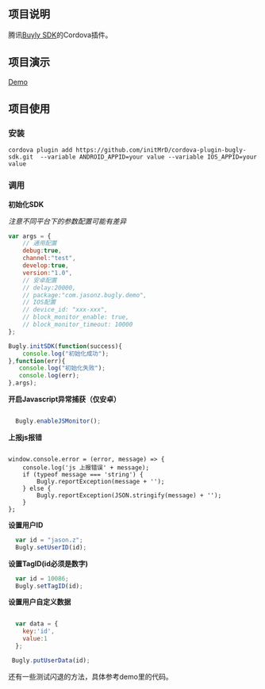## 项目说明	

腾讯[Buyly SDK](https://bugly.qq.com/)的Cordova插件。



## 项目演示

[Demo](https://github.com/jasonz1987/ionic-bugly-sdk-demo)



## 项目使用

### 安装



```shell
cordova plugin add https://github.com/initMrD/cordova-plugin-bugly-sdk.git  --variable ANDROID_APPID=your value --variable IOS_APPID=your value
```



### 调用



**初始化SDK**

*注意不同平台下的参数配置可能有差异*



```javascript
var args = {
    // 通用配置
    debug:true,
    channel:"test",
    develop:true,
    version:"1.0",
    // 安卓配置
    // delay:20000,
    // package:"com.jasonz.bugly.demo",
    // IOS配置
    // device_id: "xxx-xxx",
    // block_monitor_enable: true,
    // block_monitor_timeout: 10000
};

Bugly.initSDK(function(success){
	console.log("初始化成功");
},function(err){
   console.log("初始化失败");
   console.log(err);
},args);

```



**开启Javascript异常捕获（仅安卓）**



```javascript

  Bugly.enableJSMonitor();

```
**上报js报错**

```

window.console.error = (error, message) => {
    console.log('js 上报错误' + message);
    if (typeof message === 'string') {
        Bugly.reportException(message + '');
    } else {
        Bugly.reportException(JSON.stringify(message) + '');
    }
};
```



**设置用户ID**



```javascript
  var id = "jason.z";
  Bugly.setUserID(id);

```



**设置TagID(id必须是数字)**



```javascript
  var id = 10086;
  Bugly.setTagID(id);

```



**设置用户自定义数据**




```javascript

  var data = {
    key:'id',
    value:1
  };

 Bugly.putUserData(id);

```



还有一些测试闪退的方法，具体参考demo里的代码。
